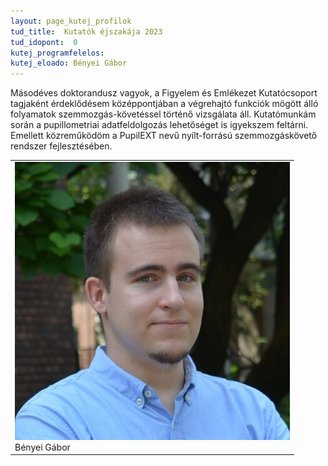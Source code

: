 ```yaml
---
layout: page_kutej_profilok
tud_title:  Kutatók éjszakája 2023
tud_idopont:  0
kutej_programfelelos:
kutej_eloado: Bényei Gábor
---
```


Másodéves doktorandusz vagyok, a Figyelem és Emlékezet Kutatócsoport tagjaként érdeklődésem középpontjában a végrehajtó funkciók mögött álló folyamatok szemmozgás-követéssel történő vizsgálata áll. Kutatómunkám során a pupillometriai adatfeldolgozás lehetőséget is igyekszem feltárni. Emellett közreműködöm a PupilEXT nevű nyílt-forrású szemmozgáskövető rendszer fejlesztésében.

<table class="picture">
<tr>
<td>

<div class="gallery">
    <img src="images/Benyei_Gabor.jpg" max-width="250" max-height="200">
  <div class="desc">Bényei Gábor</div>
</div>

</td>
</tr>
</table>
